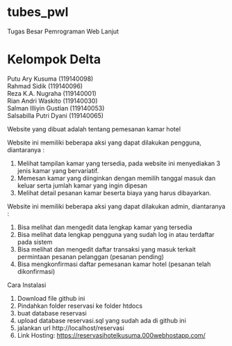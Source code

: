 # tubes_pwl
Tugas Besar Pemrograman Web Lanjut </br>
# Kelompok Delta
Putu Ary Kusuma	(119140098) </br>
Rahmad Sidik (119140096) </br>
Reza K.A. Nugraha (119140001) </br>
Rian Andri Waskito (119140030) </br>
Salman Illiyin Gustian (119140053) </br>
Salsabilla Putri Dyani (119140065) </br>



Website yang dibuat adalah tentang pemesanan kamar hotel </br>

  
Website ini memiliki beberapa aksi yang dapat dilakukan pengguna, diantaranya : </br>
1. Melihat tampilan kamar yang tersedia, pada website ini menyediakan 3 jenis kamar yang bervariatif. </br>
2. Memesan kamar yang diinginkan dengan memilih tanggal masuk dan keluar serta jumlah kamar yang ingin dipesan </br>
3. Melihat detail pesanan kamar beserta biaya yang harus dibayarkan. </br>


Website ini memiliki beberapa aksi yang dapat dilakukan admin, diantaranya : </br>
1. Bisa melihat dan mengedit data lengkap kamar yang tersedia </br>
2. Bisa melihat data lengkap  pengguna yang sudah log in atau terdaftar pada sistem </br>
3. Bisa melihat dan mengedit daftar transaksi yang masuk terkait permintaan pesanan pelanggan (pesanan pending) </br>
4. Bisa mengkonfirmasi daftar pemesanan kamar hotel (pesanan telah dikonfirmasi) </br>

Cara Instalasi </br>
1. Download file github ini </br>
2. Pindahkan folder reservasi ke folder htdocs </br>
3. buat database reservasi </br>
4. upload database reservasi.sql yang sudah ada di github ini </br>
5. jalankan url http://localhost/reservasi </br>
6. Link Hosting: https://reservasihotelkusuma.000webhostapp.com/
